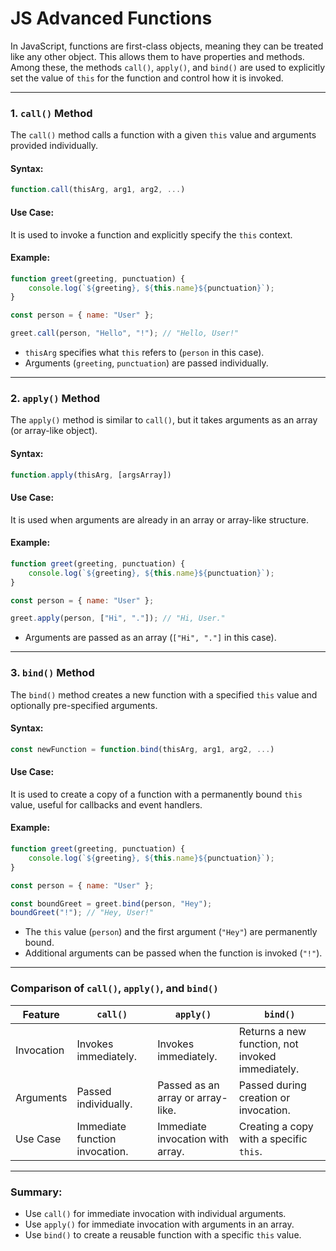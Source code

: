 # JS Advanced Functions

In JavaScript, functions are first-class objects, meaning they can be treated like any other object. This allows them to have properties and methods. Among these, the methods `call()`, `apply()`, and `bind()` are used to explicitly set the value of `this` for the function and control how it is invoked.

---

### **1. `call()` Method**

The `call()` method calls a function with a given `this` value and arguments provided individually.

#### Syntax:
```javascript
function.call(thisArg, arg1, arg2, ...)
```

#### Use Case:
It is used to invoke a function and explicitly specify the `this` context.

#### Example:
```javascript
function greet(greeting, punctuation) {
    console.log(`${greeting}, ${this.name}${punctuation}`);
}

const person = { name: "User" };

greet.call(person, "Hello", "!"); // "Hello, User!"
```

- `thisArg` specifies what `this` refers to (`person` in this case).
- Arguments (`greeting`, `punctuation`) are passed individually.

---

### **2. `apply()` Method**

The `apply()` method is similar to `call()`, but it takes arguments as an array (or array-like object).

#### Syntax:
```javascript
function.apply(thisArg, [argsArray])
```

#### Use Case:
It is used when arguments are already in an array or array-like structure.

#### Example:
```javascript
function greet(greeting, punctuation) {
    console.log(`${greeting}, ${this.name}${punctuation}`);
}

const person = { name: "User" };

greet.apply(person, ["Hi", "."]); // "Hi, User."
```

- Arguments are passed as an array (`["Hi", "."]` in this case).

---

### **3. `bind()` Method**

The `bind()` method creates a new function with a specified `this` value and optionally pre-specified arguments.

#### Syntax:
```javascript
const newFunction = function.bind(thisArg, arg1, arg2, ...)
```

#### Use Case:
It is used to create a copy of a function with a permanently bound `this` value, useful for callbacks and event handlers.

#### Example:
```javascript
function greet(greeting, punctuation) {
    console.log(`${greeting}, ${this.name}${punctuation}`);
}

const person = { name: "User" };

const boundGreet = greet.bind(person, "Hey");
boundGreet("!"); // "Hey, User!"
```

- The `this` value (`person`) and the first argument (`"Hey"`) are permanently bound.
- Additional arguments can be passed when the function is invoked (`"!"`).

---

### **Comparison of `call()`, `apply()`, and `bind()`**

| Feature        | `call()`                          | `apply()`                         | `bind()`                          |
|----------------|-----------------------------------|------------------------------------|-----------------------------------|
| Invocation     | Invokes immediately.             | Invokes immediately.              | Returns a new function, not invoked immediately. |
| Arguments      | Passed individually.             | Passed as an array or array-like. | Passed during creation or invocation. |
| Use Case       | Immediate function invocation.   | Immediate invocation with array.  | Creating a copy with a specific `this`. |

---

### Summary:
- Use `call()` for immediate invocation with individual arguments.
- Use `apply()` for immediate invocation with arguments in an array.
- Use `bind()` to create a reusable function with a specific `this` value.
